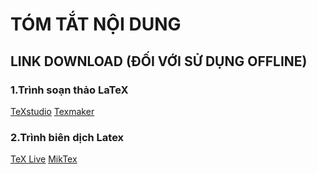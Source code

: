 # TÓM TẮT NỘI DUNG
## LINK DOWNLOAD (ĐỐI VỚI SỬ DỤNG OFFLINE)
### 1.Trình soạn thảo LaTeX
   [TeXstudio](https://www.texstudio.org/)
   [Texmaker](https://www.xm1math.net/texmaker/)
### 2.Trình biên dịch Latex
   [TeX Live](https://www.tug.org/texlive/acquire-netinstall.html)
   [MikTex](https://miktex.org/)
    

